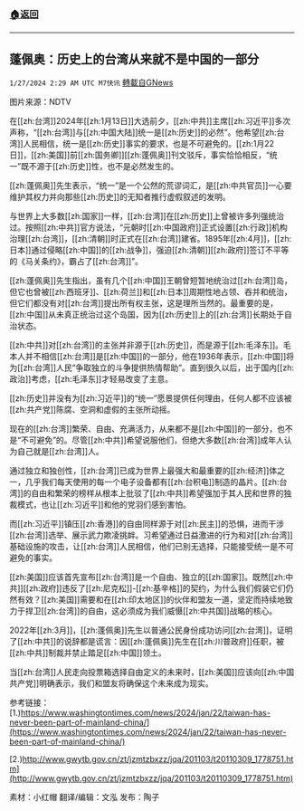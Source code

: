###  [:house:返回](README.md)
---


## 蓬佩奥：历史上的台湾从来就不是中国的一部分
`1/27/2024 2:29 AM UTC M7快讯` [轉載自GNews](https://gnews.org/articles/2257492)

图片来源：NDTV

在[[zh:台湾]]2024年[[zh:1月13日]]大选前夕，[[zh:中共]]主席[[zh:习近平]]多次声称，“[[zh:台湾]]与[[zh:中国大陆]]统一是[[zh:历史]]的必然”。他希望[[zh:台湾]]人民相信，统一是[[zh:历史]]事实的要求，也是不可避免的。[[zh:1月22日]]，[[zh:美国]]前[[zh:国务卿]][[zh:蓬佩奥]]刊文驳斥，事实恰恰相反，“统一”既不源于[[zh:历史]]性，也不是必然发生的。

[[zh:蓬佩奥]]先生表示，“统一”是一个公然的荒谬词汇，是[[zh:中共官员]]一心要维护其权力并向那些[[zh:历史]]的无知者推行虚假叙述的发明。

与世界上大多数[[zh:国家]]一样，[[zh:台湾]]在[[zh:历史]]上曾被许多列强统治过。按照[[zh:中共]]官方说法，“元朝时[[zh:中国政府]]正式设置[[zh:行政]]机构治理[[zh:台湾]]，[[zh:清朝]]时正式在[[zh:台湾]]建省。1895年[[zh:4月]]，[[zh:日本]]通过侵略[[zh:中国]]的[[zh:战争]]，强迫[[zh:清朝]][[zh:政府]]签订不平等的《马关条约》，霸占了[[zh:台湾]]”。 

[[zh:蓬佩奥]]先生指出，虽有几个[[zh:中国]]王朝曾短暂地统治过[[zh:台湾]]岛，但它也曾被[[zh:西班牙]]、[[zh:荷兰]]和[[zh:日本]]周期性地占领、吞并和统治，但它们都没有对[[zh:台湾]]提出所有权主张，这是理所当然的。最重要的是，[[zh:中国]]从未真正统治过这个岛国，因为[[zh:历史]]上的[[zh:台湾]]长期处于自治状态。

[[zh:中共]]对[[zh:台湾]]的主张并非源于[[zh:历史]]，而是源于[[zh:毛泽东]]。毛本人并不相信[[zh:台湾]]是[[zh:中国]]的一部分，他在1936年表示，[[zh:中国]]将为[[zh:台湾]]人民“争取独立的斗争提供热情帮助”。直到很久以后，出于国内[[zh:政治]]考虑，[[zh:毛泽东]]才轻易改变了主意。

[[zh:历史]]并没有为[[zh:习近平]]的“统一”愿景提供任何理由，任何人都不应该被[[zh:共产党]]陈腐、空洞和虚假的主张所动摇。

现在的[[zh:台湾]]繁荣、自由、充满活力，从来都不是[[zh:中国]]的一部分，也不是“不可避免”的。尽管[[zh:中共]]希望说服他们，但绝大多数[[zh:台湾]]成年人认为自己就是[[zh:台湾]]人。

通过独立和独创性，[[zh:台湾]]已成为世界上最强大和最重要的[[zh:经济]]体之一，几乎我们每天使用的每一个电子设备都有[[zh:台积电]]制造的晶片。[[zh:台湾]]的自由和繁荣的榜样从根本上批驳了[[zh:中共]]希望强加于其人民和世界的独裁模式，也让[[zh:习近平]]和他的党羽们感到害怕。

而[[zh:习近平]]镇压[[zh:香港]]的自由同样源于对[[zh:民主]]的恐惧，进而干涉[[zh:台湾]]选举、展示武力欺凌挑衅。习希望通过日益激进的行为和对[[zh:台湾]]基础设施的攻击，让[[zh:台湾]]人民相信，他们已别无选择，只能接受统一是不可避免的事实。

[[zh:美国]]应该首先宣布[[zh:台湾]]是一个自由、独立的[[zh:国家]]。既然[[zh:中共]][[zh:政府]]违反了[[zh:尼克松]]-[[zh:基辛格]]的契约，为什么我们假装它们仍然有效？[[zh:美国]]需要和在[[zh:印太地区]]的伙伴和盟友一道，坚定而持续地致力于捍卫[[zh:台湾]]的自由，这必须成为我们威慑[[zh:中共国]]战略的核心。 

2022年[[zh:3月]]，[[zh:蓬佩奥]]先生以普通公民身份成功访问[[zh:台湾]]，证明了[[zh:中共]]的说辞都是谎言：因[[zh:蓬佩奥]]先生在[[zh:川普政府]]任职，被[[zh:中共]]制裁并禁止踏足[[zh:中国]]领土。

当[[zh:台湾]]人民走向投票箱选择自由定义的未来时，[[zh:美国]]应该向[[zh:中国共产党]]明确表示，我们和盟友将确保这个未来成为现实。

参考链接：
[1.)https://www.washingtontimes.com/news/2024/jan/22/taiwan-has-never-been-part-of-mainland-china/](https://www.washingtontimes.com/news/2024/jan/22/taiwan-has-never-been-part-of-mainland-china/)

[2.)http://www.gwytb.gov.cn/zt/jzmtzbxzz/jqa/201103/t20110309_1778751.htm](http://www.gwytb.gov.cn/zt/jzmtzbxzz/jqa/201103/t20110309_1778751.htm)

        
素材：小红帽  翻译/编辑：文泓  发布：陶子 



